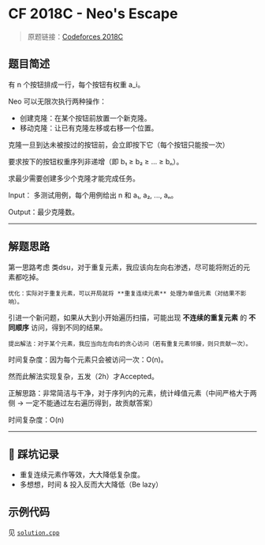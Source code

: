 # CF 2018C - Neo's Escape

> 原题链接：[Codeforces 2018C](https://codeforces.com/contest/2108/problem/C)

## 题目简述

有 n 个按钮排成一行，每个按钮有权重 a_i。

Neo 可以无限次执行两种操作：

- 创建克隆：在某个按钮前放置一个新克隆。
- 移动克隆：让已有克隆左移或右移一个位置。

克隆一旦到达未被按过的按钮前，会立即按下它（每个按钮只能按一次）

要求按下的按钮权重序列非递增（即 b₁ ≥ b₂ ≥ ... ≥ bₙ）。

求最少需要创建多少个克隆才能完成任务。

Input： 多测试用例，每个用例给出 n 和 a₁, a₂, ..., aₙ。

Output：最少克隆数。

---

## 解题思路

第一思路考虑 类dsu，对于重复元素，我应该向左向右渗透，尽可能将附近的元素都吃掉。

    优化：实际对于重复元素，可以开局就将 **重复连续元素** 处理为单值元素（对结果不影响）。

引进一个新问题，如果从大到小开始遍历扫描，可能出现 **不连续的重复元素** 的 **不同顺序** 访问，得到不同的结果。

    提出解法：对于某个元素，我应当向左向右的贪心访问（若有重复元素邻接，则只贡献一次）。


时间复杂度：因为每个元素只会被访问一次：O(n)。

然而此解法实现复杂，五发（2h）才Accepted。

正解思路：非常简洁与干净，对于序列内的元素，统计峰值元素（中间严格大于两侧 -> 一定不能通过左右遍历得到，故贡献答案）

时间复杂度：O(n)


---

## 🚩 踩坑记录

- 重复连续元素作等效，大大降低复杂度。
- 多想想，时间 & 投入反而大大降低（Be lazy）

## 示例代码

见 [`solution.cpp`](./solution.cpp)
